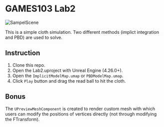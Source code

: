 # GAMES103 Lab2
![SampelScene](./img/cloth_simulation.gif)

This is a simple cloth simulation. Two different methods (implict integration and PBD) are used to solve.
## Instruction
1. Clone this repo.
2. Open the Lab2.uproject with Unreal Engine (4.26.0+).
2. Open the ```ImplicitModelMap.umap``` or ```PBDModelMap.umap```.
3. Click ```Play``` button and drag the read ball to hit the cloth.
## Bonus
The ```UPreviewMeshComponent``` is created to render custom mesh with which users can modify the positions of vertices directly (not through modifying the FTransform).